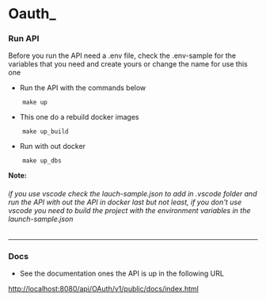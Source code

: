 # Oauth_

### Run API

Before you run the API need a .env file, check the .env-sample for the variables that you need and
create yours or change the name for use this one

* Run the API with the commands below
```shell
    make up
```
* This one do a rebuild docker images
```shell
    make up_build
```

* Run with out docker
```shell
    make up_dbs
```
__Note:__
###### if you use vscode check the lauch-sample.json to add in .vscode folder and run the API with out the API in docker last but not least, if you don't use vscode you need to build the project with the environment variables in the launch-sample.json
----
### Docs
* See the documentation ones the API is up in the following URL

[http://localhost:8080/api/OAuth/v1/public/docs/index.html](http://localhost:8080/api/OAuth/v1/public/docs/index.html)